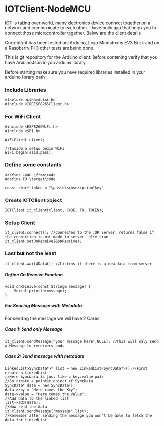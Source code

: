# IOTClient-NodeMCU

IOT is taking over world, many electronics device connect together on a network and communicate to each other. I have build app that helps you to connect those microcontroller together. Below are the client details.

Currently it has been tested on: Arduino, Lego Mindstroms EV3 Brick and on a Raspberry PI 3 other tests are being done.

This is git repository for the Arduino client:
Before contuning verify that you have ArduinoJson in you arduino library.

Before starting make sure you have required libraries installed in your arduino library path

### Include Libraries
	
	#include <LinkedList.h>
	#include <IORESP8266Client.h>

### For WiFi Client
		
	#include <ESP8266WiFi.h>
	#include <SPI.h>

	WiFiClient client;
    
	//Inside a setup begin WiFi
	WiFi.begin(ssid,pass);

### Define some constants

	#define CODE \from\code
	#define TO \target\code
		
	const char* token = "\paste\subscription\key"

### Create IOTClient object

	IOTClient it_client(client, CODE, TO, TOKEN);

### Setup Client

	it_client.connect(); //Connectes to the IOR Server, returns false if the connection is not made to server. else true 
	it_client.setOnReceive(&onReceive);

### Last but not the least

	it_client.wait4Data(); //Listens if there is a new data from server
	
##### Define On Receive Function

	void onReceive(const String& message) {
		Serial.println(message);
	}
	
##### For Sending Message with Metadata
    
For sending the message we will have 2 Cases:

##### Case 1: Send only Message
    it_client.sendMessage("your message here",NULL); //This will only send a Message to receivers ends
    
##### Case 2: Send message with metadata
          
    LinkedList>SyncData*>* list = new LinkedList<SyncData*>();//First create a LinkedList
    //Here SyncData is just like a key:value pair
    //So create a pointer object of SyncData   
    SyncData* data = new SyncData();
    data->key = "Here comes the Key";
    data->value = "Here comes the Value";
    //Add data to the linked list
    list->add(data);
    //Now send the data
    it_client.sendMessage("message",list);
    //Remember after sending the message you won't be able to fetch the data for LinkedList  
    
    
    